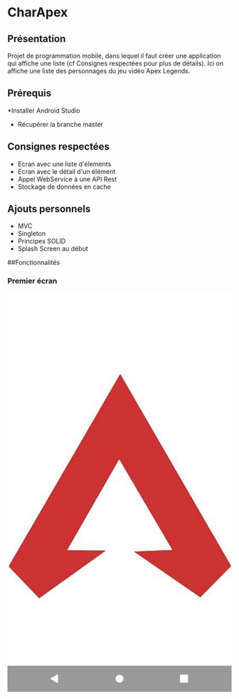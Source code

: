 # CharApex

## Présentation
Projet de programmation mobile, dans lequel il faut créer une application qui affiche une liste (cf Consignes respectées pour plus de détails). Ici on affiche une liste des personnages du jeu vidéo Apex Legends.

## Prérequis
*Installer Android Studio
* Récupérer la branche master

## Consignes respectées
* Ecran avec une liste d'élements
* Ecran avec le détail d'un élément
* Appel WebService à une API Rest
* Stockage de données en cache

## Ajouts personnels
* MVC
* Singleton
* Principes SOLID
* Splash Screen au début

##Fonctionnalités
### Premier écran
![Splash Screen](https://github.com/Laartem/CharApex/blob/master/Images%20Readme/Screenshot_1592777377.png)
